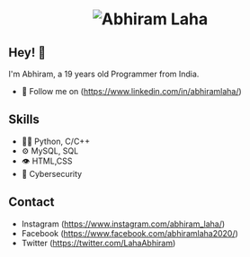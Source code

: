 <h1 align="center">
  <img src="https://en.bloggif.com/tmp/a31c877da824ceca61d3851bb7c14e2f/text.gif?1647412213" alt="Abhiram Laha" />
</h1>

## Hey! 👋
I'm Abhiram, a 19 years old Programmer from India.

- 🧭 Follow me on (https://www.linkedin.com/in/abhiramlaha/)


## Skills
- 👨‍💻 Python, C/C++
- ⚙️ MySQL, SQL
- 👁️ HTML,CSS
- 💽 Cybersecurity

## Contact
- Instagram (https://www.instagram.com/abhiram_laha/)
- Facebook (https://www.facebook.com/abhiramlaha2020/)
- Twitter (https://twitter.com/LahaAbhiram)

